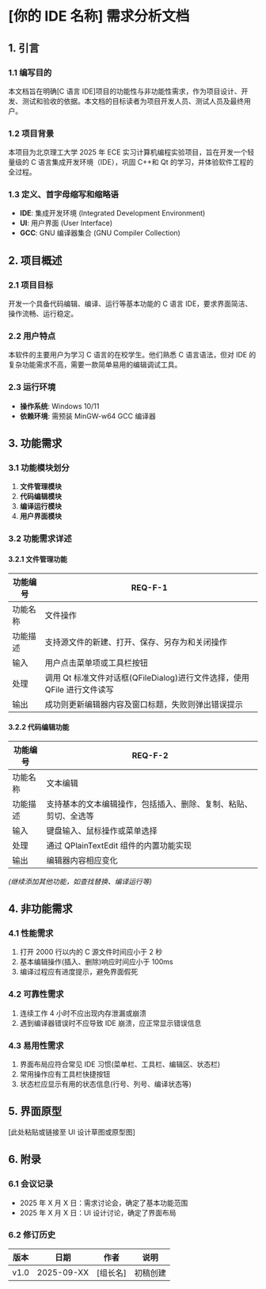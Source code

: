 # [你的 IDE 名称] 需求分析文档

## 1. 引言

### 1.1 编写目的

本文档旨在明确[C 语言 IDE]项目的功能性与非功能性需求，作为项目设计、开发、测试和验收的依据。本文档的目标读者为项目开发人员、测试人员及最终用户。

### 1.2 项目背景

本项目为北京理工大学 2025 年 ECE 实习计算机编程实验项目，旨在开发一个轻量级的 C 语言集成开发环境（IDE），巩固 C++和 Qt 的学习，并体验软件工程的全过程。

### 1.3 定义、首字母缩写和缩略语

- **IDE**: 集成开发环境 (Integrated Development Environment)
- **UI**: 用户界面 (User Interface)
- **GCC**: GNU 编译器集合 (GNU Compiler Collection)

## 2. 项目概述

### 2.1 项目目标

开发一个具备代码编辑、编译、运行等基本功能的 C 语言 IDE，要求界面简洁、操作流畅、运行稳定。

### 2.2 用户特点

本软件的主要用户为学习 C 语言的在校学生。他们熟悉 C 语言语法，但对 IDE 的复杂功能需求不高，需要一款简单易用的编辑调试工具。

### 2.3 运行环境

- **操作系统**: Windows 10/11
- **依赖环境**: 需预装 MinGW-w64 GCC 编译器

## 3. 功能需求

### 3.1 功能模块划分

1. **文件管理模块**
2. **代码编辑模块**
3. **编译运行模块**
4. **用户界面模块**

### 3.2 功能需求详述

#### 3.2.1 文件管理功能

| 功能编号 | REQ-F-1                                                                  |
| -------- | ------------------------------------------------------------------------ |
| 功能名称 | 文件操作                                                                 |
| 功能描述 | 支持源文件的新建、打开、保存、另存为和关闭操作                           |
| 输入     | 用户点击菜单项或工具栏按钮                                               |
| 处理     | 调用 Qt 标准文件对话框(QFileDialog)进行文件选择，使用 QFile 进行文件读写 |
| 输出     | 成功则更新编辑器内容及窗口标题，失败则弹出错误提示                       |

#### 3.2.2 代码编辑功能

| 功能编号 | REQ-F-2                                                          |
| -------- | ---------------------------------------------------------------- |
| 功能名称 | 文本编辑                                                         |
| 功能描述 | 支持基本的文本编辑操作，包括插入、删除、复制、粘贴、剪切、全选等 |
| 输入     | 键盘输入、鼠标操作或菜单选择                                     |
| 处理     | 通过 QPlainTextEdit 组件的内置功能实现                           |
| 输出     | 编辑器内容相应变化                                               |

_(继续添加其他功能，如查找替换、编译运行等)_

## 4. 非功能需求

### 4.1 性能需求

1. 打开 2000 行以内的 C 源文件时间应小于 2 秒
2. 基本编辑操作(插入、删除)响应时间应小于 100ms
3. 编译过程应有进度提示，避免界面假死

### 4.2 可靠性需求

1. 连续工作 4 小时不应出现内存泄漏或崩溃
2. 遇到编译器错误时不应导致 IDE 崩溃，应正常显示错误信息

### 4.3 易用性需求

1. 界面布局应符合常见 IDE 习惯(菜单栏、工具栏、编辑区、状态栏)
2. 常用操作应有工具栏快捷按钮
3. 状态栏应显示有用的状态信息(行号、列号、编译状态等)

## 5. 界面原型

[此处粘贴或链接至 UI 设计草图或原型图]

## 6. 附录

### 6.1 会议记录

- 2025 年 X 月 X 日：需求讨论会，确定了基本功能范围
- 2025 年 X 月 X 日：UI 设计讨论，确定了界面布局

### 6.2 修订历史

| 版本 | 日期       | 作者     | 说明     |
| ---- | ---------- | -------- | -------- |
| v1.0 | 2025-09-XX | [组长名] | 初稿创建 |
